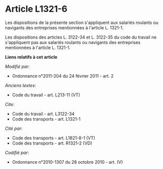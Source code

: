 # Article L1321-6

Les dispositions de la présente section s'appliquent aux salariés roulants ou navigants des entreprises mentionnées à
l'article L. 1321-1. 

Les dispositions des articles L. 3122-34 et L. 3122-35 du code du travail ne s'appliquent pas aux salariés roulants ou
navigants des entreprises mentionnées à l'article L. 1321-1.

**Liens relatifs à cet article**

_Modifié par_:

  - Ordonnance n°2011-204 du 24 février 2011 - art. 2

_Anciens textes_:

  - Code du travail - art. L213-11 (VT)

_Cite_:

  - Code du travail - art. L3122-34
  - Code des transports - art. L1321-1

_Cité par_:

  - Code des transports - art. L1821-8-1 (VT)
  - Code des transports - art. R1321-2 (VD)

_Codifié par_:

  - Ordonnance n°2010-1307 du 28 octobre 2010 - art. (V)
